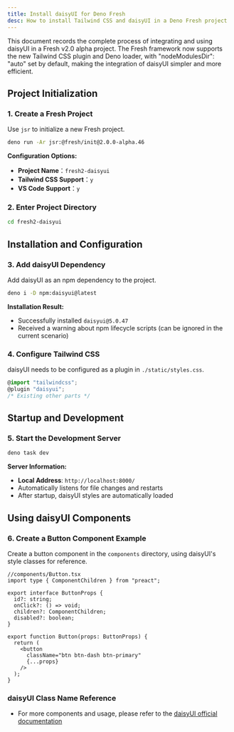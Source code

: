 ```yaml
---
title: Install daisyUI for Deno Fresh
desc: How to install Tailwind CSS and daisyUI in a Deno Fresh project
---
```


This document records the complete process of integrating and using daisyUI in a Fresh v2.0 alpha project.
The Fresh framework now supports the new Tailwind CSS plugin and Deno loader, with "nodeModulesDir": "auto" set by default, making the integration of daisyUI simpler and more efficient.

## Project Initialization

### 1. Create a Fresh Project

Use `jsr` to initialize a new Fresh project.

```bash
deno run -Ar jsr:@fresh/init@2.0.0-alpha.46
```

**Configuration Options:**

- **Project Name**：`fresh2-daisyui`
- **Tailwind CSS Support**：`y`
- **VS Code Support**：`y`

### 2. Enter Project Directory

```bash
cd fresh2-daisyui
```

## Installation and Configuration

### 3. Add daisyUI Dependency

Add daisyUI as an npm dependency to the project.

```bash
deno i -D npm:daisyui@latest
```

**Installation Result:**

- Successfully installed `daisyui@5.0.47`
- Received a warning about npm lifecycle scripts (can be ignored in the current scenario)

### 4. Configure Tailwind CSS

daisyUI needs to be configured as a plugin in `./static/styles.css`.

```typescript
@import "tailwindcss";
@plugin "daisyui";
/* Existing other parts */
```

## Startup and Development

### 5. Start the Development Server

```bash
deno task dev
```

**Server Information:**

- **Local Address**: `http://localhost:8000/`
- Automatically listens for file changes and restarts
- After startup, daisyUI styles are automatically loaded

## Using daisyUI Components

### 6. Create a Button Component Example

Create a button component in the `components` directory, using daisyUI's style classes for reference.

```tsx
//components/Button.tsx
import type { ComponentChildren } from "preact";

export interface ButtonProps {
  id?: string;
  onClick?: () => void;
  children?: ComponentChildren;
  disabled?: boolean;
}

export function Button(props: ButtonProps) {
  return (
    <button
      className="btn btn-dash btn-primary"
      {...props}
    />
  );
}
```

### daisyUI Class Name Reference

- For more components and usage, please refer to the [daisyUI official documentation](https://daisyui.com/)
